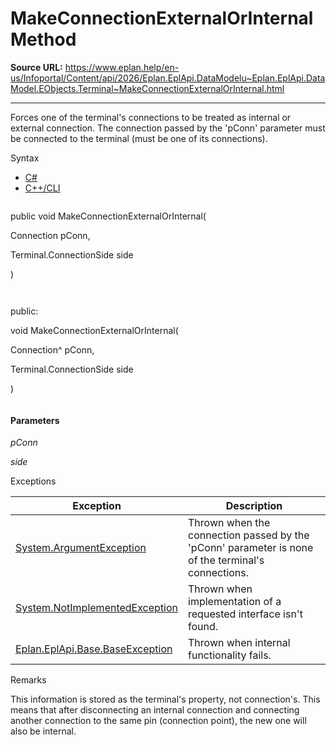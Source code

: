 # MakeConnectionExternalOrInternal Method

**Source URL:** https://www.eplan.help/en-us/Infoportal/Content/api/2026/Eplan.EplApi.DataModelu~Eplan.EplApi.DataModel.EObjects.Terminal~MakeConnectionExternalOrInternal.html

---

Forces one of the terminal's connections to be treated as internal or external connection. The connection passed by the 'pConn' parameter must be connected to the terminal (must be one of its connections).

Syntax

- [C#](#i-syntax-CS)
- [C++/CLI](#i-syntax-CPP2005)

```
```
public void MakeConnectionExternalOrInternal( 

   Connection pConn,

   Terminal.ConnectionSide side

)
```
```

```
```
public:

void MakeConnectionExternalOrInternal( 

   Connection^ pConn,

   Terminal.ConnectionSide side

)
```
```

#### Parameters

*pConn*


*side*

Exceptions

| Exception | Description |
| --- | --- |
| [System.ArgumentException](#) | Thrown when the connection passed by the 'pConn' parameter is none of the terminal's connections. |
| [System.NotImplementedException](#) | Thrown when implementation of a requested interface isn't found. |
| [Eplan.EplApi.Base.BaseException](Eplan.EplApi.Baseu~Eplan.EplApi.Base.BaseException.html) | Thrown when internal functionality fails. |

Remarks

This information is stored as the terminal's property, not connection's. This means that after disconnecting an internal connection and connecting another connection to the same pin (connection point), the new one will also be internal.
